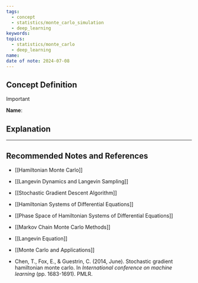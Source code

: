 ```yaml
---
tags:
  - concept
  - statistics/monte_carlo_simulation
  - deep_learning
keywords: 
topics:
  - statistics/monte_carlo
  - deep_learning
name: 
date of note: 2024-07-08
---
```


## Concept Definition

>[!important]
>**Name**: 



## Explanation





-----------
##  Recommended Notes and References


- [[Hamiltonian Monte Carlo]]
- [[Langevin Dynamics and Langevin Sampling]]
- [[Stochastic Gradient Descent Algorithm]]


- [[Hamiltonian Systems of Differential Equations]]
- [[Phase Space of Hamiltonian Systems of Differential Equations]]


- [[Markov Chain Monte Carlo Methods]]
- [[Langevin Equation]]
- [[Monte Carlo and Applications]]


- Chen, T., Fox, E., & Guestrin, C. (2014, June). Stochastic gradient hamiltonian monte carlo. In _International conference on machine learning_ (pp. 1683-1691). PMLR.